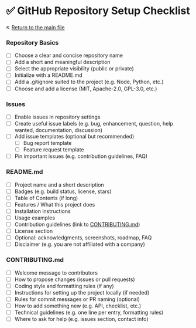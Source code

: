 # ✅ GitHub Repository Setup Checklist

↖️ [Return to the main file](../README.md)

### Repository Basics
- [ ] Choose a clear and concise repository name
- [ ] Add a short and meaningful description
- [ ] Select the appropriate visibility (public or private)
- [ ] Initialize with a README.md
- [ ] Add a .gitignore suited to the project (e.g. Node, Python, etc.)
- [ ] Choose and add a license (MIT, Apache-2.0, GPL-3.0, etc.)

### Issues
- [ ] Enable issues in repository settings
- [ ] Create useful issue labels (e.g. bug, enhancement, question, help wanted, documentation, discussion)
- [ ] Add issue templates (optional but recommended)
  - [ ] Bug report template
  - [ ] Feature request template
- [ ] Pin important issues (e.g. contribution guidelines, FAQ)

### README.md
- [ ] Project name and a short description
- [ ] Badges (e.g. build status, license, stars)
- [ ] Table of Contents (if long)
- [ ] Features / What this project does
- [ ] Installation instructions
- [ ] Usage examples
- [ ] Contribution guidelines (link to [CONTRIBUTING.md](#contributingmd))
- [ ] License section
- [ ] Optional: acknowledgments, screenshots, roadmap, FAQ
- [ ] Disclaimer (e.g. you are not affiliated with a company)

### CONTRIBUTING.md
- [ ] Welcome message to contributors
- [ ] How to propose changes (issues or pull requests)
- [ ] Coding style and formatting rules (if any)
- [ ] Instructions for setting up the project locally (if needed)
- [ ] Rules for commit messages or PR naming (optional)
- [ ] How to add something new (e.g. API, checklist, etc.)
- [ ] Technical guidelines (e.g. one line per entry, formatting rules)
- [ ] Where to ask for help (e.g. issues section, contact info)

